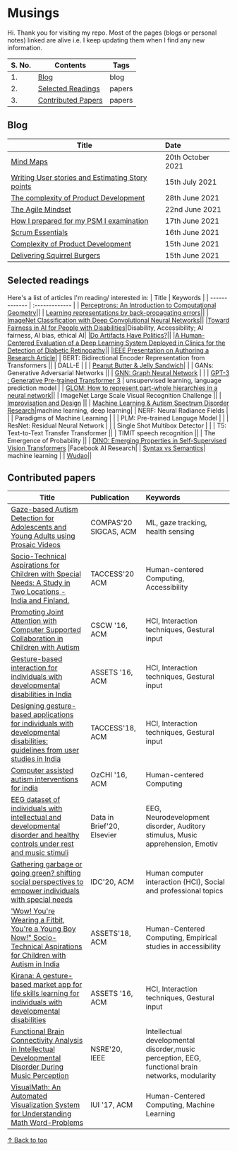 # Musings 

Hi. Thank you for visiting my repo. Most of the pages (blogs or personal notes) linked are alive i.e. I keep updating them when I find any new information. 


| S. No. | Contents | Tags |
| ------------- | ------------- |------------- |  
| 1. | [Blog](https://github.com/blessinvarkey/musings#blog)| blog|
| 2. | [Selected Readings](https://github.com/blessinvarkey/musings#papers-selected-readings) | papers | 
| 3. | [Contributed Papers](https://github.com/blessinvarkey/musings#contributed-papers) | papers | 

## Blog
| Title        | Date |
| ------------- | :------------- | 
|[Mind Maps](https://github.com/blessinvarkey/musings/blob/main/posts/agile/scrum/20-10-2021-mind-maps.md)|20th October 2021|
|[Writing User stories and Estimating Story points](https://github.com/blessinvarkey/musings/blob/main/posts/agile/scrum/15-07-2021-user-stories-and-story-points.md)|15th July 2021|
|[The complexity of Product Development](https://github.com/blessinvarkey/musings/blob/main/posts/agile/scrum/15-06-2021-complexity-of-product-development.md)|28th June  2021|
|[The Agile Mindset](https://github.com/blessinvarkey/musings/blob/main/posts/agile/scrum/22-06-2021-the-agile-mindset.md)|22nd June 2021|
| [How I prepared for my PSM I examination](https://github.com/blessinvarkey/musings/blob/main/posts/agile/scrum/17-06-2021-psm-1-certification.md)| 17th June 2021|
| [Scrum Essentials](https://github.com/blessinvarkey/musings/blob/main/posts/agile/scrum/16-06-2021-scrum-essentials.md) | 16th June 2021 | 
| [Complexity of Product Development](https://github.com/blessinvarkey/musings/blob/main/posts/agile/scrum/15-06-2021-complexity-of-product-development.md) | 15th June 2021 | 
| [Delivering Squirrel Burgers](https://github.com/blessinvarkey/musings/blob/main/posts/agile/scrum/15-06-2021-scrum-1-squirrel-burgers.md) | 15th June 2021 |



## Selected readings
Here's a list of articles I'm reading/ interested in:
| Title        | Keywords |
| ------------- | :------------- | 
| [Perceptrons: An Introduction to Computational Geometry](https://mitpress.mit.edu/books/perceptrons)||
| [Learning representations by back-propagating errors](https://www.nature.com/articles/323533a0)||
| [ImageNet Classification with Deep Convolutional Neural Networks](https://papers.nips.cc/paper/2012/file/c399862d3b9d6b76c8436e924a68c45b-Paper.pdf)||
|[Toward Fairness in AI for People with Disabilities](https://arxiv.org/abs/1907.02227)|Disability, Accessibility; AI fairness, AI bias, ethical AI|
|[Do Artifacts Have Politics?](https://nissenbaum.tech.cornell.edu/papers/Winner.pdf)||
|[A Human-Centered Evaluation of a Deep Learning System Deployed in Clinics for the Detection of Diabetic Retinopathy](https://dl.acm.org/doi/abs/10.1145/3313831.3376718)||
|[IEEE Presentation on Authoring a Research Article](https://ccstatic.ccindex.cn/event/33/39/49/7/rt/1/documents/resourceList1629805348095/finalslidedeckieeeauthorshipoasymposium26thaugust20211629805340579.pdf)|
| BERT: Bidirectional Encoder Representation from Transformers ||
| DALL-E | |
| [Peanut Butter & Jelly Sandwich](http://static.zerorobotics.mit.edu/docs/team-activities/ProgrammingPeanutButterAndJelly.pdf)| |
| GANs: Generative Adversarial Networks ||
| [GNN: Graph Neural Network](https://dataflowr.github.io/website/modules/graph1/) | |
| [GPT-3 : Generative Pre-trained Transformer 3](posts/GPT-3.md) | unsupervised learning, language prediction model |
| [GLOM: How to represent part-whole hierarchies in a neural network](https://arxiv.org/pdf/2102.12627.pdf)||
| ImageNet Large Scale Visual Recognition Challenge ||
| [Improvisation and Design](https://www.researchgate.net/publication/221516785_Improvisation_principles_and_techniques_for_design) ||
| [Machine Learning & Autism Spectrum Disorder Research](https://github.com/blessinvarkey/musings/blob/main/posts/ml-asd-dl.md)|machine learning, deep learning|
| NERF: Neural Radiance Fields | |
| Paradigms of Machine Learning |  |
| PLM: Pre-trained Languge Model | | 
| ResNet: Residual Neural Network | | 
| Single Shot Multibox Detector | |
| T5: Text-to-Text Transfer Transformer ||
| TIMIT speech recognition ||
| The Emergence of Probability ||
| [DINO: Emerging Properties in Self-Supervised Vision Transformers](https://ai.facebook.com/blog/dino-paws-computer-vision-with-self-supervised-transformers-and-10x-more-efficient-training) |Facebook AI Research|
| [Syntax vs Semantics](https://github.com/blessinvarkey/musings/blob/main/posts/Syntax-vs-Semantics.md)| machine learning |
| [Wudao](https://en.pingwest.com/a/8693)||


## Contributed papers
| Title        | Publication | Keywords |
| ------------- | :------------- | :------------- | 
|[Gaze-based Autism Detection for Adolescents and Young Adults using Prosaic Videos](https://arxiv.org/pdf/2005.12951.pdf)| COMPAS'20 SIGCAS, ACM |ML, gaze tracking, health sensing|
|[Socio-Technical Aspirations for Children with Special Needs: A Study in Two Locations - India and Finland.](https://dl.acm.org/doi/abs/10.1145/3396076)| TACCESS'20 ACM |Human-centered Computing, Accessibility |
|[Promoting Joint Attention with Computer Supported Collaboration in Children with Autism](https://dl.acm.org/doi/abs/10.1145/2818048.2819930)|CSCW '16, ACM|HCI, Interaction techniques, Gestural input|
|[Gesture-based interaction for individuals with developmental disabilities in India](https://dl.acm.org/doi/abs/10.1145/2982142.2982166)|ASSETS '16, ACM|HCI, Interaction techniques, Gestural input|
|[Designing gesture-based applications for individuals with developmental disabilities: guidelines from user studies in India](https://dl.acm.org/doi/abs/10.1145/3161710)|TACCESS'18, ACM|HCI, Interaction techniques, Gestural input|
|[Computer assisted autism interventions for india](https://dl.acm.org/doi/abs/10.1145/3010915.3011007)|OzCHI '16, ACM|Human-centered Computing|
|[EEG dataset of individuals with intellectual and developmental disorder and healthy controls under rest and music stimuli](https://www.sciencedirect.com/science/article/pii/S2352340920303826)|Data in Brief'20, Elsevier|EEG, Neurodevelopment disorder, Auditory stimulus, Music apprehension, Emotiv|
|[Gathering garbage or going green? shifting social perspectives to empower individuals with special needs](https://dl.acm.org/doi/abs/10.1145/3392063.3394394)| IDC'20, ACM|Human computer interaction (HCI), Social and professional topics|
|['Wow! You're Wearing a Fitbit, You're a Young Boy Now!" Socio-Technical Aspirations for Children with Autism in India](https://dl.acm.org/doi/abs/10.1145/3234695.3239329)|ASSETS'18, ACM|Human-Centered Computing, Empirical studies in accessibility|
|[Kirana: A gesture-based market app for life skills learning for individuals with developmental disabilities](https://dl.acm.org/doi/abs/10.1145/2982142.2982149)|ASSETS '16, ACM|HCI, Interaction techniques, Gestural input|
|[Functional Brain Connectivity Analysis in Intellectual Developmental Disorder During Music Perception](https://ieeexplore.ieee.org/abstract/document/9201163/)|  NSRE'20, IEEE|Intellectual developmental disorder,music perception, EEG, functional brain networks, modularity|
|[VisualMath: An Automated Visualization System for Understanding Math Word-Problems](https://dl.acm.org/doi/abs/10.1145/3030024.3040989)|IUI '17, ACM|Human-Centered Computing, Machine Learning|


[↑ Back to top](https://github.com/blessinvarkey/musings#musings)
